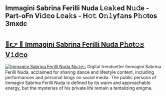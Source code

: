 ## Immagini Sabrina Ferilli Nuda L𝚎a𝚔ed N𝚞𝚍e - Part-oFn Vi𝚍𝚎o L𝚎a𝚔s - H𝚘𝚝 O𝚗𝚕yf𝚊ns P𝚑𝚘tos 3mxdc

# <h2><a href="http://kf1sylx.oniu.top/?m=Immagini+Sabrina+Ferilli+Nuda">🔗👉 🔴 Immagini Sabrina Ferilli Nuda P𝚑ot𝚘𝚜 V𝚒d𝚎o</a></h2>

[![Immagini Sabrina Ferilli Nuda Nu𝚍e𝚜](https://i.imgur.com/0qMVB7G.gif)](http://kf1sylx.oniu.top/?m=Immagini+Sabrina+Ferilli+Nuda)
Digital trendsetter Immagini Sabrina Ferilli Nuda, acclaimed for sharing dance and lifestyle content, including performances and personal blogs on social media. The public persona of Immagini Sabrina Ferilli Nuda is defined by its warm and approachable energy, but the mysteries of his private life remain a tantalizing enigma.  
